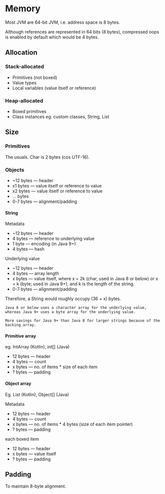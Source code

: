 # Memory
Most JVM are 64-bit JVM, i.e. address space is 8 bytes. 

Although references are represented in 64 bits (8 bytes), compressed oops is enabled by default which would be 4 bytes.

## Allocation

### Stack-allocated
* Primitives (not boxed)
* Value types
* Local variables (value itself or reference)

### Heap-allocated
* Boxed primitives
* Class instances eg. custom classes, String, List

## Size

### Primitives

The usuals. Char is 2 bytes (cos UTF-16).

### Objects

* ~12 bytes — header
* x1 bytes — value itself or reference to value
* x2 bytes — value itself or reference to value
* ... bytes
* 0-7 bytes — alignment/padding

#### String

Metadata
* ~12 bytes — header
* 4 bytes — reference to underlying value
* 1 byte — encoding (in Java 9+)
* 4 bytes — hash

Underlying value
* ~12 bytes — header
* 4 bytes — array length
* x bytes — value itself, where x = 2k (char, used in Java 8 or below) or x = k (byte; used in Java 9+), and k is the length of the string.
* 0-7 bytes — alignment/padding

Therefore, a String would roughly occupy (36 + x) bytes.

~~~admonish
Java 8 or below uses a character array for the underlying value, whereas Java 9+ uses a byte array for the underlying value.

More savings for Java 9+ than Java 8 for larger strings because of the backing array.
~~~

#### Primitive array

eg. IntArray (Kotlin), int[] (Java)

* 12 bytes — header
* 4 bytes — count
* x bytes — no. of items * size of each item
* ? bytes — padding

#### Object array

Eg. List<T> (Kotlin), Object[] (Java)

Metadata
* 12 bytes — header
* 4 bytes — count
* x bytes — no. of items * 4 bytes (size of each item pointer)
* ? bytes — padding

each boxed item
* 12 bytes — header
* x bytes — value itself
* ? bytes — padding

## Padding

To maintain 8-byte alignment. 

